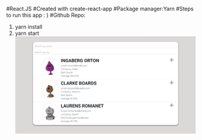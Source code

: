 #React.JS
#Created with create-react-app
#Package manager:Yarn
#Steps to run this app : )
#Github Repo:

1. yarn install
2. yarn start
   ![ScreenShot](./img/screenshot.png)
